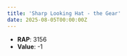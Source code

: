 ```yaml
---
title: 'Sharp Looking Hat - the Gear'
date: 2025-08-05T00:00:00Z
---
```

- **RAP**: 3156
- **Value**: -1
